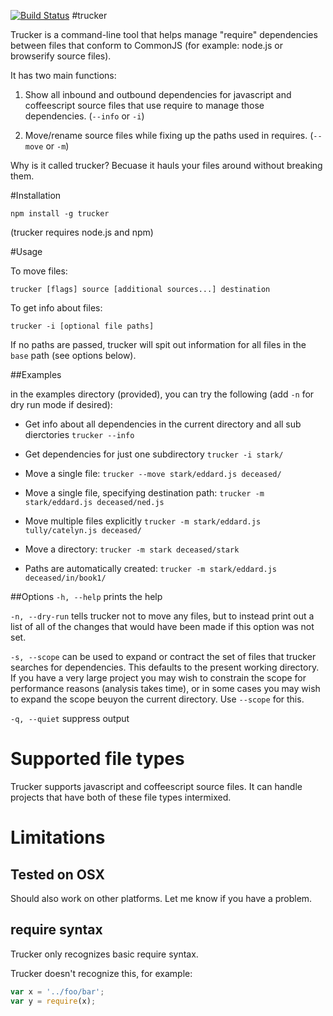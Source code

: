 [![Build Status](https://travis-ci.org/davidmfoley/node-trucker.svg?branch=master)](https://travis-ci.org/davidmfoley/node-trucker)
#trucker

Trucker is a command-line tool that helps manage "require" dependencies between files that conform to CommonJS (for example: node.js or browserify source files).

It has two main functions:

1. Show all inbound and outbound dependencies for javascript and coffeescript source files that use require to manage those dependencies. (```--info``` or ```-i```)

1. Move/rename source files while fixing up the paths used in requires. (```--move``` or ```-m```)

Why is it called trucker? Becuase it hauls your files around without breaking them.

#Installation

```npm install -g trucker```

(trucker requires node.js and npm)

#Usage

To move files:

```trucker [flags] source [additional sources...] destination```

To get info about files:

```trucker -i [optional file paths]```

If no paths are passed, trucker will spit out information for all files in the `base` path (see options below).

##Examples

in the examples directory (provided), you can try the following (add ```-n``` for dry run mode if desired):

- Get info about all dependencies in the current directory and all sub dierctories
```trucker --info```

- Get dependencies for just one subdirectory
```trucker -i stark/```

- Move a single file:
```trucker --move stark/eddard.js deceased/```

- Move a single file, specifying destination path:
```trucker -m stark/eddard.js deceased/ned.js```

- Move multiple files explicitly
```trucker -m stark/eddard.js tully/catelyn.js deceased/```

- Move a directory:
```trucker -m stark deceased/stark```

- Paths are automatically created:
```trucker -m stark/eddard.js deceased/in/book1/```

##Options
```-h, --help``` prints the help

```-n, --dry-run``` tells trucker not to move any files, but to instead print out a list of all of the changes that would have been made if this option was not set.

```-s, --scope``` can be used to expand or contract the set of files that trucker searches for dependencies. This defaults to the present working directory. If you have a very large project you may wish to constrain the scope for performance reasons (analysis takes time), or in some cases you may wish to expand the scope beuyon the current directory. Use ```--scope``` for this.

```-q, --quiet``` suppress output

# Supported file types

Trucker supports javascript and coffeescript source files. It can handle projects that have both of these file types intermixed.

# Limitations

## Tested on OSX

Should also work on other platforms. Let me know if you have a problem.

## require syntax

Trucker only recognizes basic require syntax.

Trucker doesn't recognize this, for example:
```javascript
var x = '../foo/bar';
var y = require(x);
```

